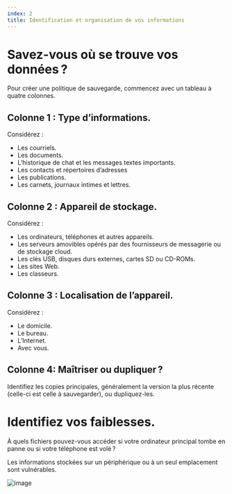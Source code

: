 ```yaml
---
index: 2
title: Identification et organisation de vos informations
---
```

# Savez-vous où se trouve vos données ?

Pour créer une politique de sauvegarde, commencez avec un tableau à quatre colonnes.

## Colonne 1 : Type d’informations.

Considérez :

*   Les courriels.
*   Les documents.
*   L’historique de chat et les messages textes importants.
*   Les contacts et répertoires d’adresses
*   Les publications.
*   Les carnets, journaux intimes et lettres.

## Colonne 2 : Appareil de stockage.

Considérez :

* Les ordinateurs, téléphones et autres appareils.
* Les serveurs amovibles opérés par des fournisseurs de messagerie ou de stockage cloud.
* Les clés USB, disques durs externes, cartes SD ou CD-ROMs.
* Les sites Web.
* Les classeurs.

## Colonne 3 : Localisation de l’appareil.

Considérez :

* Le domicile.
* Le bureau.
* L’Internet.
* Avec vous.

## Colonne 4: Maîtriser ou dupliquer ?

Identifiez les copies principales, généralement la version la plus récente (celle-ci est celle à sauvegarder), ou dupliquez-les.

# Identifiez vos faiblesses.

À quels fichiers pouvez-vous accéder si votre ordinateur principal tombe en panne ou si votre téléphone est volé ?

Les informations stockées sur un périphérique ou à un seul emplacement sont vulnérables.

![image](backing1.png)
